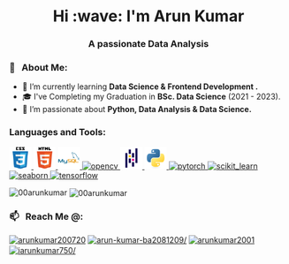 <h1 align="center">Hi :wave: I'm Arun Kumar</h1>  
<h3 align="center">A passionate Data Analysis</h3>  


### 🚀 &nbsp; About Me:
  - 🔭 I’m currently learning <b> Data Science & Frontend Development .</b>
-  🎓 I've Completing my Graduation in <b>BSc. Data Science</b> (2021 - 2023).
 - 🌱 I’m passionate about **Python, Data Analysis & Data Science.**

  
<h3 align="left">Languages and Tools:</h3>  
<p align="left"> <a href="https://www.w3schools.com/css/" target="_blank" rel="noreferrer"> <img src="https://raw.githubusercontent.com/devicons/devicon/master/icons/css3/css3-original-wordmark.svg" alt="css3" width="40" height="40"/> </a> <a href="https://www.w3.org/html/" target="_blank" rel="noreferrer"> <img src="https://raw.githubusercontent.com/devicons/devicon/master/icons/html5/html5-original-wordmark.svg" alt="html5" width="40" height="40"/> </a> <a href="https://www.mysql.com/" target="_blank" rel="noreferrer"> <img src="https://raw.githubusercontent.com/devicons/devicon/master/icons/mysql/mysql-original-wordmark.svg" alt="mysql" width="40" height="40"/> </a> <a href="https://opencv.org/" target="_blank" rel="noreferrer"> <img src="https://www.vectorlogo.zone/logos/opencv/opencv-icon.svg" alt="opencv" width="40" height="40"/> </a> <a href="https://pandas.pydata.org/" target="_blank" rel="noreferrer"> <img src="https://raw.githubusercontent.com/devicons/devicon/2ae2a900d2f041da66e950e4d48052658d850630/icons/pandas/pandas-original.svg" alt="pandas" width="40" height="40"/> </a> <a href="https://www.python.org" target="_blank" rel="noreferrer"> <img src="https://raw.githubusercontent.com/devicons/devicon/master/icons/python/python-original.svg" alt="python" width="40" height="40"/> </a> <a href="https://pytorch.org/" target="_blank" rel="noreferrer"> <img src="https://www.vectorlogo.zone/logos/pytorch/pytorch-icon.svg" alt="pytorch" width="40" height="40"/> </a> <a href="https://scikit-learn.org/" target="_blank" rel="noreferrer"> <img src="https://upload.wikimedia.org/wikipedia/commons/0/05/Scikit_learn_logo_small.svg" alt="scikit_learn" width="40" height="40"/> </a> <a href="https://seaborn.pydata.org/" target="_blank" rel="noreferrer"> <img src="https://seaborn.pydata.org/_images/logo-mark-lightbg.svg" alt="seaborn" width="40" height="40"/> </a> <a href="https://www.tensorflow.org" target="_blank" rel="noreferrer"> <img src="https://www.vectorlogo.zone/logos/tensorflow/tensorflow-icon.svg" alt="tensorflow" width="40" height="40"/> </a> </p>  


  
<p><img align="left" src="https://github-readme-stats.vercel.app/api/top-langs?username=00arunkumar&show_icons=true&locale=en&layout=compact" alt="00arunkumar" /></p>  
  
<p>&nbsp;<img align="center" src="https://github-readme-stats.vercel.app/api?username=00arunkumar&show_icons=true&locale=en" alt="00arunkumar" /></p>  
  


### 📫 &nbsp; Reach Me @: 
<p align="left">  
<a href="https://twitter.com/arunkumar200720" target="blank"><img align="center" src="https://raw.githubusercontent.com/rahuldkjain/github-profile-readme-generator/master/src/images/icons/Social/twitter.svg" alt="arunkumar200720" height="30" width="40" /></a>  
<a href="https://linkedin.com/in/arun-kumar-ba2081209/" target="blank"><img align="center" src="https://raw.githubusercontent.com/rahuldkjain/github-profile-readme-generator/master/src/images/icons/Social/linked-in-alt.svg" alt="arun-kumar-ba2081209/" height="30" width="40" /></a>  
<a href="https://kaggle.com/arunkumar2001" target="blank"><img align="center" src="https://raw.githubusercontent.com/rahuldkjain/github-profile-readme-generator/master/src/images/icons/Social/kaggle.svg" alt="arunkumar2001" height="30" width="40" /></a>  
<a href="https://instagram.com/iarunkumar750/" target="blank"><img align="center" src="https://raw.githubusercontent.com/rahuldkjain/github-profile-readme-generator/master/src/images/icons/Social/instagram.svg" alt="iarunkumar750/" height="30" width="40" /></a>  
</p> 
